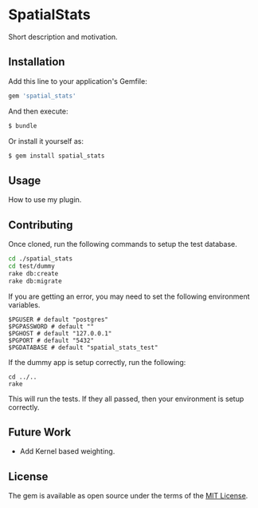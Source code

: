 # SpatialStats

Short description and motivation.

## Installation

Add this line to your application's Gemfile:

```ruby
gem 'spatial_stats'
```

And then execute:

```bash
$ bundle
```

Or install it yourself as:

```bash
$ gem install spatial_stats
```

## Usage

How to use my plugin.

## Contributing

Once cloned, run the following commands to setup the test database.

```sh
cd ./spatial_stats
cd test/dummy
rake db:create
rake db:migrate
```

If you are getting an error, you may need to set the following environment variables.

```
$PGUSER # default "postgres"
$PGPASSWORD # default ""
$PGHOST # default "127.0.0.1"
$PGPORT # default "5432"
$PGDATABASE # default "spatial_stats_test"
```

If the dummy app is setup correctly, run the following:

```
cd ../..
rake
```

This will run the tests. If they all passed, then your environment is setup correctly.

## Future Work

- Add Kernel based weighting.

## License

The gem is available as open source under the terms of the [MIT License](https://opensource.org/licenses/MIT).
